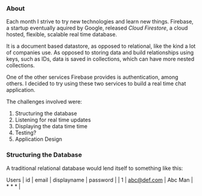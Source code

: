 ### About

Each month I strive to try new technologies and learn new things. Firebase, a startup eventually aquired by Google, released _Cloud Firestore_, a cloud hosted, flexible, scalable real time database.

It is a document based datastore, as opposed to relational, like the kind a lot of companies use. As opposed to storing data and build relationships using keys, such as IDs, data is saved in collections, which can have more nested collections. 

One of the other services Firebase provides is authentication, among others. I decided to try using these two services to build a real time chat application.

The challenges involved were:

1. Structuring the database
2. Listening for real time updates
3. Displaying the data time time
4. Testing? 
5. Application Design 

### Structuring the Database

A traditional relational database would lend itself to something like this:

Users
| id | email | displayname | password |
| 1 | abc@def.com | Abc Man | * * * |
